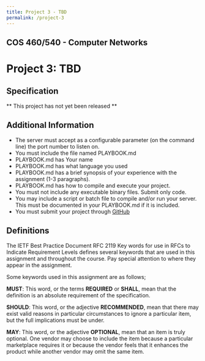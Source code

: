 ```yaml
---
title: Project 3 - TBD
permalink: /project-3
---
```

## COS 460/540 - Computer Networks
# Project 3: TBD

## Specification

** This project has not yet been released **

<!--more-->

## Additional Information
* The server must accept as a configurable parameter (on the command line) the port number to listen on.
* You must include the file named PLAYBOOK.md
* PLAYBOOK.md has Your name
* PLAYBOOK.md has what language you used
* PLAYBOOK.md has a brief synopsis of your experience with the assignment (1-3 paragraphs).
* PLAYBOOK.md has how to compile and execute your project.
* You must not include any executable binary files. Submit only code.
* You may include a script or batch file to compile and/or run your server. This must be documented in your PLAYBOOK.md if it is included.
* You must submit your project through [GitHub](http://github.com)

## Definitions
The IETF Best Practice Document RFC 2119 Key words for use in RFCs to Indicate Requirement Levels defines several keywords that are used in this assignment and throughout the course. Pay special attention to where they appear in the assignment.

Some keywords used in this assignment are as follows;

**MUST**: This word, or the terms **REQUIRED** or **SHALL**, mean that the definition is an absolute requirement of the specification.

**SHOULD**: This word, or the adjective **RECOMMENDED**, mean that there may exist valid reasons in particular circumstances to ignore a particular item, but the full implications must be under.

**MAY**: This word, or the adjective **OPTIONAL**, mean that an item is truly optional. One vendor may choose to include the item because a particular marketplace requires it or because the vendor feels that it enhances the product while another vendor may omit the same item.
